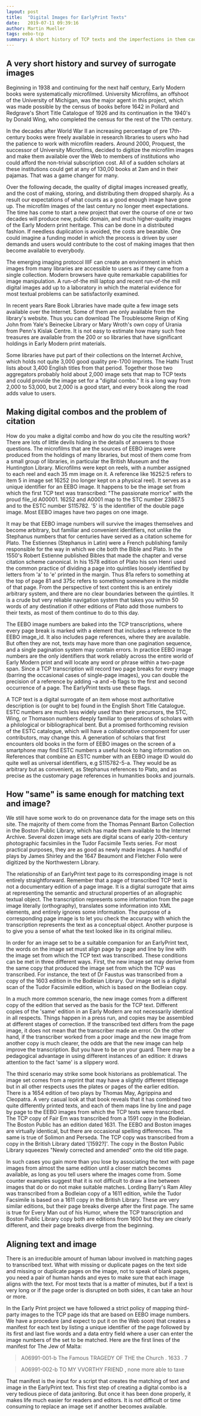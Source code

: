 ```yaml
---
layout: post
title:  "Digital Images for EarlyPrint Texts"
date:   2019-07-11 09:39:16
author: Martin Mueller
tags: eebo-tcp
summary: A short history of TCP texts and the imperfections in them caused by the process
---
```

## A very short history and survey of surrogate images

Beginning in 1938 and continuing for the next half century, Early Modern books were systematically microfilmed. University Microfilms, an offshoot of the University of Michigan, was the major agent in this project, which was made possible by the census of books before 1642 in Pollard and Redgrave's Short Title Catalogue of 1926 and its continuation in the 1940's by Donald Wing, who completed the census for the rest of the 17th century.

In the decades after World War II an increasing percentage of pre 17th-century books were freely available in research libraries to users who had the patience to work with microfilm readers. Around 2000, Proquest, the successor of University Microfilms, decided to digitize the microfilm images and make them available over the Web to members of institutions who could afford the non-trivial subscription cost. All of a sudden scholars at these institutions could get at any of 130,00 books at 2am and in their pajamas. That was a game changer for many.

Over the following decade, the quality of digital images increased greatly, and the cost of making, storing, and distributing them dropped sharply. As a result our expectations of what counts as a good enough image have gone up. The microfilm images of the last century no longer meet expectations. The time has come to start a new project that over the course of one or two decades will produce new, public domain, and much higher-quality images of the Early Modern print heritage. This can be done in a distributed fashion. If needless duplication is avoided, the costs are bearable. One could imagine a funding model in which the process is driven by user demands and users would contribute to the cost of making images that then become available to everybody.

The emerging imaging protocol IIIF can create an environment in which images from many libraries are accessible to users as if they came from a single collection. Modern browsers have quite remarkable capabilities for image manipulation. A run-of-the mill laptop and recent run-of-the mill digital images add up to a laboratory in which the material evidence for most textual problems can be satisfactorily examined.

In recent years Rare Book Libraries have made quite a few image sets available over the Internet. Some of them are only available from the library's website. Thus you can download The Troublesome Reign of King John from Yale's Beinecke Library or Mary Wroth's own copy of Urania from Penn's Kislak Centre. It is not easy to estimate how many such free treasures are available from the 200 or so libraries that have significant holdings in Early Modern print materials.

Some libraries have put part of their collections on the Internet Archive, which holds not quite 3,000 good quality pre-1700 imprints. The Hathi Trust lists about 3,400 English titles from that period. Together those two aggregators probably hold about 2,000 image sets that map to TCP texts and could provide the image set for a "digital combo." It is a long way from 2,000 to 53,000, but 2,000 is a good start, and every book along the road adds value to users.

## Making digital combos and the problem of citation

How do you make a digital combo and how do you cite the resulting work? There are lots of little devils hiding in the details of answers to those questions. The microfilms that are the sources of EEBO images were produced from the holdings of many libraries, but most of them come from a small group of libraries, in particular the British Museum and the Huntington Library. Microfilms were kept on reels, with a number assigned to each reel and each 35 mm image on it. A reference like 16252:5 refers to item 5 in image set 16252 (no longer kept on a physical reel). It serves as a unique identifier for an EEBO image. It happens to be the image set from which the first TCP text was transcribed: "The passionate morrice" with the proud file_id A00001. 16252 and A0001 map to the STC number 23867.5 and to the ESTC number S115782. '5' is the identifier of the double page image. Most EEBO images have two pages on one image.

It may be that EEBO image numbers will survive the images themselves and become arbitrary, but familiar and convenient identifiers, not unlike the Stephanus numbers that for centuries have served as a citation scheme for Plato. The Estiennes (Stephanus in Latin) were a French publishing family responsible for the way in which we cite both the Bible and Plato. In the 1550's Robert Estienne published Bibles that made the chapter and verse citation scheme canonical. In his 1578 edition of Plato his son Henri used the common practice of dividing a page into quintiles loosely identified by letters from 'a' to 'e' printed in the margin. Thus 81a refers to something at the top of page 81 and 375c refers to something somewhere in the middle of that page. From the perspective of text content this is an entirely arbitrary system, and there are no clear boundaries between the quintiles. It is a crude but very reliable navigation system that takes you within 50 words of any destination if other editions of Plato add those numbers to their texts, as most of them continue to do to this day.

The EEBO image numbers are baked into the TCP transcriptions, where every page break is marked with a <pb/> element that includes a reference to the EEBO image_id. It also includes page references, where they are available. But often they are not, texts may have more than one pagination sequence, and a single pagination system may contain errors. In practice EEBO image numbers are the only identifiers that work reliably across the entire world of Early Modern print and will locate any word or phrase within a two-page span. Since a TCP transcription will record two page breaks for every image (barring the occasional cases of single-page images), you can double the precision of a reference by adding –a and –b flags to the first and second occurrence of a page. The EarlyPrint texts use these flags.

A TCP text is a digital surrogate of an item whose most authoritative description is (or ought to be) found in the English Short Title Catalogue. ESTC numbers are much less widely used than their precursors, the STC, Wing, or Thomason numbers deeply familiar to generations of scholars with a philological or bibliographical bent. But a promised forthcoming revision of the ESTC catalogue, which will have a collaborative component for user contributors, may change this. A generation of scholars that first encounters old books in the form of EEBO images on the screen of a smartphone may find ESTC numbers a useful hook to hang information on. References that combine an ESTC number with an EEBO image ID would do quite well as universal identifiers, e.g S115782-5-a. They would be as arbitrary but as convenient, as Stephanus references to Plato, and as precise as the customary page references in humanities books and journals.

## How "same" is same enough for matching text and image?

We still have some work to do on provenance data for the image sets on this site. The majority of them come from the Thomas Pennant Barton Collection in the Boston Public Library, which has made them available to the Internet Archive. Several dozen image sets are digital scans of early 20th-century photographic facsimiles in the Tudor Facsimile Texts series. For most practical purposes, they are as good as newly made images. A handful of plays by James Shirley and the 1647 Beaumont and Fletcher Folio were digitized by the Northwestern Library.

The relationship of an EarlyPrint text page to its corresponding image is not entirely straightforward. Remember that a page of transcribed TCP text is not a documentary edition of a page image. It is a digital surrogate that aims at representing the semantic and structural properties of an allographic textual object. The transcription represents some information from the page image literally (orthography), translates some information into XML elements, and entirely ignores some information. The purpose of a corresponding page image is to let you check the accuracy with which the transcription represents the text as a conceptual object. Another purpose is to give you a sense of what the text looked like in its original milieu.

In order for an image set to be a suitable companion for an EarlyPrint text, the words on the image set must align page by page and line by line with the image set from which the TCP text was transcribed. These conditions can be met in three different ways. First, the new image set may derive from the same copy that produced the image set from which the TCP was transcribed. For instance, the text of Dr Faustus was transcribed from a copy of the 1603 edition in the Bodleian Library. Our image set is a digital scan of the Tudor Facsimile edition, which is based on the Bodleian copy.

In a much more common scenario, the new image comes from a different copy of the edition that served as the basis for the TCP text. Different copies of the 'same' edition in an Early Modern are not necessarily identical in all respects. Things happen in a press run, and copies may be assembled at different stages of correction. If the transcribed text differs from the page image, it does not mean that the transcriber made an error. On the other hand, if the transcriber worked from a poor image and the new image from another copy is much clearer, the odds are that the new image can help improve the transcription. But you have to be on your guard. There may be a pedagogical advantage in using different instances of an edition: it draws attention to the fact 'same' is a slippery word.

The third scenario may strike some book historians as problematical. The image set comes from a reprint that may have a slightly different titlepage but in all other respects uses the plates or pages of the earlier edition. There is a 1654 edition of two plays by Thomas May, Agrippina and Cleopatra. A very casual look at that book reveals that it has combined two quite differently printed texts, and each of them maps line by line and page by page to the EEBO images from which the TCP texts were transcribed. The TCP copy of Fair Em was transcribed from a 1591 copy in the Bodleian. The Boston Public has an edition dated 1631. The EEBO and Boston images are virtually identical, but there are occasional spelling differences. The same is true of Solimon and Perseda. The TCP copy was transcribed from a copy in the British Library dated '[1592?]'. The copy in the Boston Public Library squeezes "Newly corrected and amended" onto the old title page.

In such cases you gain more than you lose by associating the text with page images from almost the same edition until a closer match becomes available, as long as you tell users where the images come from. Some counter examples suggest that it is not difficult to draw a line between images that do or do not make suitable matches. Lording Barry's Ram Alley was transcribed from a Bodleian copy of a 1611 edition, while the Tudor Facsimile is based on a 1611 copy in the British Library. These are very similar editions, but their page breaks diverge after the first page. The same is true for Every Man out of his Humor, where the TCP transcription and Boston Public Library copy both are editions from 1600 but they are clearly different, and their page breaks diverge from the beginning.

## Aligning text and image

There is an irreducible amount of human labour involved in matching pages to transcribed text. What with missing or duplicate pages on the text side and missing or duplicate pages on the image, not to speak of blank pages, you need a pair of human hands and eyes to make sure that each image aligns with the text. For most texts that is a matter of minutes, but if a text is very long or if the page order is disrupted on both sides, it can take an hour or more.

In the Early Print project we have followed a strict policy of mapping third-party images to the TCP page ids that are based on EEBO image numbers. We have a procedure (and expect to put it on the Web soon) that creates a manifest for each text by listing a unique identifier of the page followed by its first and last five words and a data entry field where a user can enter the image numbers of the set to be matched. Here are the first lines of the manifest for The Jew of Malta:

>A06991-001-b	The Famous TRAGEDY OF THE the Church . 1633 . 7

>A06991-002-b	TO MY VVORTHY FRIEND , none more able to taxe

That manifest is the input for a script that creates the matching of text and image in the EarlyPrint text. This first step of creating a digital combo is a very tedious piece of data janitoring. But once it has been done properly, it makes life much easier for readers and editors. It is not difficult or time consuming to replace an image set if another becomes available.
